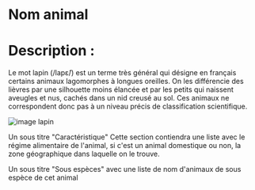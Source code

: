# Nom animal

# Description : 
Le mot lapin (/lapε̃/) est un terme très général qui désigne en français certains animaux lagomorphes à longues oreilles. On les différencie des lièvres par une silhouette moins élancée et par les petits qui naissent aveugles et nus, cachés dans un nid creusé au sol. Ces animaux ne correspondent donc pas à un niveau précis de classification scientifique. 

![image lapin](C:\Users\HB\Desktop\1951-lapinblanc-01.jpg)

Un sous titre "Caractéristique"
Cette section contiendra une liste avec le régime alimentaire de l'animal, si c'est un animal domestique ou non, la zone géographique dans laquelle on le trouve.

Un sous titre "Sous espèces" avec une liste de nom d'animaux de sous espèce de cet animal